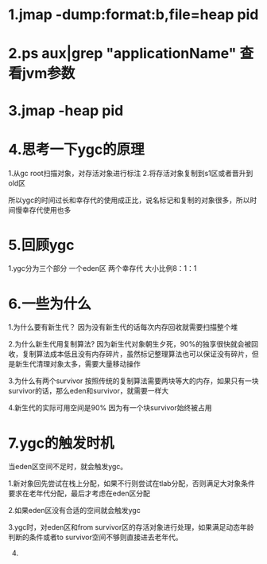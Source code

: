 # 1.jmap -dump:format:b,file=heap pid

# 2.ps aux|grep "applicationName" 查看jvm参数

# 3.jmap -heap pid

# 4.思考一下ygc的原理
1.从gc root扫描对象，对存活对象进行标注
2.将存活对象复制到s1区或者晋升到old区

所以ygc的时间过长和幸存代的使用成正比，说名标记和复制的对象很多，所以时间慢幸存代使用也多

# 5.回顾ygc
1.ygc分为三个部分
一个eden区
两个幸存代
大小比例8：1：1

# 6.一些为什么
1.为什么要有新生代？
因为没有新生代的话每次内存回收就需要扫描整个堆

2.为什么新生代用复制算法?
因为新生代对象朝生夕死，90%的独享很快就会被回收，复制算法成本低且没有内存碎片，虽然标记整理算法也可以保证没有碎片，但是新生代清理对象太多，需要大量移动操作

3.为什么有两个survivor
按照传统的复制算法需要两块等大的内存，如果只有一块survivor的话，那么eden和survivor，就需要一样大

4.新生代的实际可用空间是90%
因为有一个块survivor始终被占用

# 7.ygc的触发时机

当eden区空间不足时，就会触发ygc。

1.新对象回先尝试在栈上分配，如果不行则尝试在tlab分配，否则满足大对象条件要求在老年代分配，最后才考虑在eden区分配

2.如果eden区没有合适的空间就会触发ygc

3.ygc时，对eden区和from survivor区的存活对象进行处理，如果满足动态年龄判断的条件或者to survivor空间不够则直接进去老年代。

4.